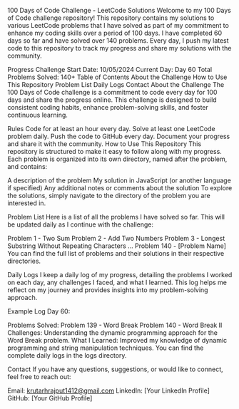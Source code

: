 100 Days of Code Challenge - LeetCode Solutions
Welcome to my 100 Days of Code challenge repository! This repository contains my solutions to various LeetCode problems that I have solved as part of my commitment to enhance my coding skills over a period of 100 days. I have completed 60 days so far and have solved over 140 problems. Every day, I push my latest code to this repository to track my progress and share my solutions with the community.

Progress
Challenge Start Date: 10/05/2024
Current Day: Day 60
Total Problems Solved: 140+
Table of Contents
About the Challenge
How to Use This Repository
Problem List
Daily Logs
Contact
About the Challenge
The 100 Days of Code challenge is a commitment to code every day for 100 days and share the progress online. This challenge is designed to build consistent coding habits, enhance problem-solving skills, and foster continuous learning.

Rules
Code for at least an hour every day.
Solve at least one LeetCode problem daily.
Push the code to GitHub every day.
Document your progress and share it with the community.
How to Use This Repository
This repository is structured to make it easy to follow along with my progress. Each problem is organized into its own directory, named after the problem, and contains:

A description of the problem
My solution in JavaScript (or another language if specified)
Any additional notes or comments about the solution
To explore the solutions, simply navigate to the directory of the problem you are interested in.

Problem List
Here is a list of all the problems I have solved so far. This will be updated daily as I continue with the challenge:

Problem 1 - Two Sum
Problem 2 - Add Two Numbers
Problem 3 - Longest Substring Without Repeating Characters
...
Problem 140 - [Problem Name]
You can find the full list of problems and their solutions in their respective directories.

Daily Logs
I keep a daily log of my progress, detailing the problems I worked on each day, any challenges I faced, and what I learned. This log helps me reflect on my journey and provides insights into my problem-solving approach.

Example Log
Day 60:

Problems Solved:
Problem 139 - Word Break
Problem 140 - Word Break II
Challenges:
Understanding the dynamic programming approach for the Word Break problem.
What I Learned:
Improved my knowledge of dynamic programming and string manipulation techniques.
You can find the complete daily logs in the logs directory.

Contact
If you have any questions, suggestions, or would like to connect, feel free to reach out:

Email: krutarhrajput1412@gmail.com
LinkedIn: [Your LinkedIn Profile]
GitHub: [Your GitHub Profile]
